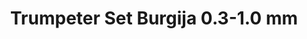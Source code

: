 ---
layout: product
title: "Trumpeter Set Burgija 0.3-1.0 mm"
price: "1000" 
desc: "Burgije 0.3-1.0mm"
img_path: "/assets/img/TRU09954.webp"
brand: "N/A"
available: true
special_offer: false
new: false
soon: true
cat: "070000"
subcat: "0N/A"
subsubcat: "0N/A"
sifra: "TRU09954"
popular: false
spec: false
---